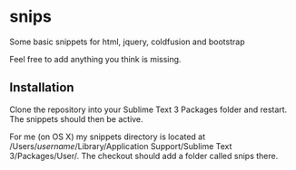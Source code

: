 # snips
Some basic snippets for html, jquery, coldfusion and bootstrap

Feel free to add anything you think is missing.

## Installation
Clone the repository into your Sublime Text 3 Packages folder and restart.  The snippets should then be active.

For me (on OS X) my snippets directory is located at 
/Users/*username*/Library/Application Support/Sublime Text 3/Packages/User/.  The checkout should add a folder called snips there.
